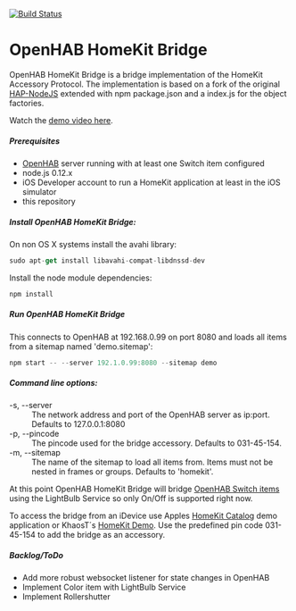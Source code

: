 [![Build Status](https://travis-ci.org/htreu/OpenHAB-HomeKit-Bridge.svg?branch=master)](https://travis-ci.org/htreu/OpenHAB-HomeKit-Bridge)

OpenHAB HomeKit Bridge
=============
OpenHAB HomeKit Bridge is a bridge implementation of the HomeKit Accessory Protocol.
The implementation is based on a fork of the original [HAP-NodeJS](https://github.com/KhaosT/HAP-NodeJS) extended with npm package.json and a index.js for the object factories.

Watch the [demo video here](https://youtu.be/QAbOHhjo05U).

##### Prerequisites
* [OpenHAB](http://www.openhab.org) server running with at least one Switch item configured
* node.js 0.12.x
* iOS Developer account to run a HomeKit application at least in the iOS simulator
* this repository

##### Install OpenHAB HomeKit Bridge:
On non OS X systems install the avahi library:
  ```js
  sudo apt-get install libavahi-compat-libdnssd-dev
  ```
Install the node module dependencies:
  ```js
  npm install
  ```

##### Run OpenHAB HomeKit Bridge
This connects to OpenHAB at 192.168.0.99 on port 8080 and loads all items from a sitemap named 'demo.sitemap':
  ```js
  npm start -- --server 192.1.0.99:8080 --sitemap demo
  ```

##### Command line options:

<dl>
<dt>-s, --server</dt>
  <dd>The network address and port of the OpenHAB server as ip:port. Defaults to 127.0.0.1:8080</dd>
<dt>-p, --pincode</dt>
  <dd>The pincode used for the bridge accessory. Defaults to 031-45-154.</dd>
<dt>-m, --sitemap</dt>
  <dd>The name of the sitemap to load all items from. Items must not be nested in frames or groups. Defaults to 'homekit'.</dd>
</dl>

At this point OpenHAB HomeKit Bridge will bridge [OpenHAB Switch items](https://github.com/openhab/openhab/wiki/Explanation-of-items) using the LightBulb Service so only On/Off is supported right now.

To access the bridge from an iDevice use Apples [HomeKit Catalog](https://developer.apple.com/library/ios/samplecode/HomeKitCatalog/Introduction/Intro.html#//apple_ref/doc/uid/TP40015048) demo application or KhaosT´s [HomeKit Demo](https://github.com/KhaosT/HomeKit-Demo). Use the predefined pin code 031-45-154 to add the bridge as an accessory.

##### Backlog/ToDo
* Add more robust websocket listener for state changes in OpenHAB
* Implement Color item with LightBulb Service
* Implement Rollershutter
